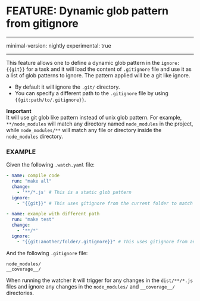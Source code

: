 # FEATURE: Dynamic glob pattern from gitignore

---

minimal-version: nightly
experimental: true

---

This feature allows one to define a dynamic glob pattern in the `ignore: {{git}}` for a task and it will load the content of `.gitignore` file and use it as a list of glob patterns to ignore. The pattern applied will be a git like ignore.

 - By default it will ignore the `.git/` directory.
 - You can specify a different path to the `.gitignore` file by using `{{git:path/to/.gitignore}}`.

**Important**  
It will use git glob like pattern instead of unix glob pattern. 
For example, `**/node_modules` will match any directory named `node_modules` in the project, while `node_modules/**` will match any file or directory inside the `node_modules` directory.

### EXAMPLE

Given the following `.watch.yaml` file:

```yaml
- name: compile code
  run: "make all"
  change: 
    - '**/*.js' # This is a static glob pattern
  ignore:
    - "{{git}}" # This uses gitignore from the current folder to match ignore files

- name: example with different path
  run: "make test"
  change: 
    - '**/*'
  ignore:
    - "{{git:another/folder/.gitignore}}" # This uses gitignore from another folder to match ignore files
```

And the following `.gitignore` file:

```text
node_modules/
__coverage__/
```

When running the watcher it will trigger for any changes in the `dist/**/*.js` files and ignore any changes in the `node_modules/` and `__coverage__/` directories.
